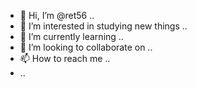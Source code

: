 - 👋 Hi, I’m @ret56 ..
- 👀 I’m interested in studying new things ..
- 🌱 I’m currently learning ..
- 💞️ I’m looking to collaborate on ..
- 📫 How to reach me ..
- ..

<!---
ret56/ret56 is a ✨ special ✨ repository because its `README.md` (this file) appears on your GitHub profile.
You can click the Preview link to take a look at your changes.
--->
